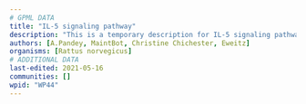 ```yaml
---
# GPML DATA
title: "IL-5 signaling pathway"
description: "This is a temporary description for IL-5 signaling pathway"
authors: [A.Pandey, MaintBot, Christine Chichester, Eweitz]
organisms: [Rattus norvegicus]
# ADDITIONAL DATA
last-edited: 2021-05-16
communities: []
wpid: "WP44"
---
```

